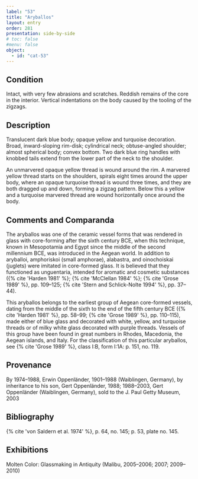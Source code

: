 ```yaml
---
label: "53"
title: "Aryballos"
layout: entry
order: 281
presentation: side-by-side
# toc: false
#menu: false 
object:
  - id: "cat-53"
---
```


## Condition

Intact, with very few abrasions and scratches. Reddish remains of the core in the interior. Vertical indentations on the body caused by the tooling of the zigzags.

## Description

Translucent dark blue body; opaque yellow and turquoise decoration. Broad, inward-sloping rim-disk; cylindrical neck; obtuse-angled shoulder; almost spherical body; convex bottom. Two dark blue ring handles with knobbed tails extend from the lower part of the neck to the shoulder.

An unmarvered opaque yellow thread is wound around the rim. A marvered yellow thread starts on the shoulders, spirals eight times around the upper body, where an opaque turquoise thread is wound three times, and they are both dragged up and down, forming a zigzag pattern. Below this a yellow and a turquoise marvered thread are wound horizontally once around the body.

## Comments and Comparanda

The aryballos was one of the ceramic vessel forms that was rendered in glass with core-forming after the sixth century BCE, when this technique, known in Mesopotamia and Egypt since the middle of the second millennium BCE, was introduced in the Aegean world. In addition to aryballoi, amphoriskoi (small amphorae), alabastra, and oinochoiskai (juglets) were imitated in core-formed glass. It is believed that they functioned as unguentaria, intended for aromatic and cosmetic substances ({% cite 'Harden 1981' %}; {% cite 'McClellan 1984' %}; {% cite 'Grose 1989' %}, pp. 109–125; {% cite 'Stern and Schlick-Nolte 1994' %}, pp. 37–44).

This aryballos belongs to the earliest group of Aegean core-formed vessels, dating from the middle of the sixth to the end of the fifth century BCE ({% cite 'Harden 1981' %}, pp. 58–99; {% cite 'Grose 1989' %}, pp. 110–115), made either of blue glass and decorated with white, yellow, and turquoise threads or of milky white glass decorated with purple threads. Vessels of this group have been found in great numbers in Rhodes, Macedonia, the Aegean islands, and Italy. For the classification of this particular aryballos, see {% cite 'Grose 1989' %}, class I:B, form I:1A: p. 151, no. 119.

## Provenance

By 1974–1988, Erwin Oppenländer, 1901–1988 (Waiblingen, Germany), by inheritance to his son, Gert Oppenländer, 1988; 1988–2003, Gert Oppenländer (Waiblingen, Germany), sold to the J. Paul Getty Museum, 2003

## Bibliography

{% cite 'von Saldern et al. 1974' %}, p. 64, no. 145; p. 53, plate no. 145.

## Exhibitions

Molten Color: Glassmaking in Antiquity (Malibu, 2005–2006; 2007; 2009–2010)